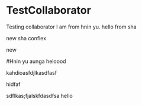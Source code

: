 # TestCollaborator
Testing collaborator
I am from hnin yu.
hello from sha

new sha conflex

new

#Hnin yu aunga heloood 


kahdioasfdjlkasdfasf

hidfaf

sdflkas;fjalskfdasdfsa hello 
